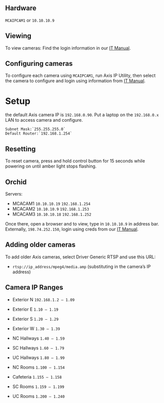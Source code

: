 

## Hardware
`MCAIPCAM1` or `10.10.10.9`

## Viewing
To view cameras:
Find the login information in our [IT Manual](https://docs.google.com/document/d/1FTnrAtKRgohreLQcMQWQcB9kovXHajtX/edit#heading=h.5nez4csxsxs2).


## Configuring cameras
To configure each camera using `MCAIPCAM1`, run Axis IP Utility, then select the  camera to configure and login using information from [IT Manual](https://docs.google.com/document/d/1FTnrAtKRgohreLQcMQWQcB9kovXHajtX/edit#heading=h.5nez4csxsxs2).

# Setup
the default Axis camera IP is `192.168.0.90`.  Put a laptop on the `192.168.0.x` LAN to access camera and configure.

	Subnet Mask:`255.255.255.0`
	Default Router:`192.168.1.254`


## Resetting
To reset camera, press and hold control button for 15 seconds while powering on until amber light stops flashing.


## Orchid

 Servers: 
 * MCACAM1   `10.10.10.19`	`192.168.1.254`
* MCACAM2 `10.10.10.9`		`192.168.1.253`
* MCACAM3 `10.10.10.18`		`192.168.1.252`


Once there, open a browser and to view, type in `10.10.10.9` in address bar.  Externally, `198.74.252.150`, login using creds from our [IT Manual](https://docs.google.com/document/d/1FTnrAtKRgohreLQcMQWQcB9kovXHajtX/edit#heading=h.5nez4csxsxs2).

## Adding older cameras
To add older Axis cameras, select Driver Generic RTSP and use this URL: 
* `rtsp://ip_address/mpeg4/media.amp` 		(substituting in the camera’s IP address)


## Camera IP Ranges

* Exterior N		`192.168.1.2 – 1.09`
* Exterior E		`1.10 – 1.19`
* Exterior S		`1.20 – 1.29`
* Exterior W		`1.30 – 1.39`


* NC Hallways 	`1.40 – 1.59`
* SC Hallways	`1.60 – 1.79`
* UC Hallways	`1.80 – 1.99`
* NC Rooms		`1.100 – 1.154`
* Cafeteria		`1.155 – 1.158`
* SC Rooms		`1.159 – 1.199`
* UC Rooms		`1.200 – 1.240`
	
